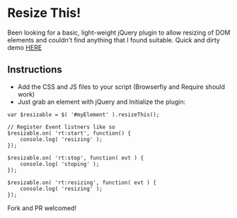 # Resize This!

Been looking for a basic, light-weight jQuery plugin to allow resizing of DOM elements and couldn't find anything that I found suitable.
Quick and dirty demo [HERE](http://m4nuc.github.io/resizeThis/demo/)


## Instructions
* Add the CSS and JS files to your script (Browserfiy and Require should work)
* Just grab an element with jQuery and Initialize the plugin:

```
var $resizable = $( '#myElement' ).resizeThis();

// Register Event listners like so
$resizable.on( 'rt:start', function() {
    console.log( 'resizing' );
});

$resizable.on( 'rt:stop', function( evt ) {
    console.log( 'stoping' );
});

$resizable.on( 'rt:resizing', function( evt ) {
    console.log( 'resizing' );
});
```

Fork and PR welcomed!
